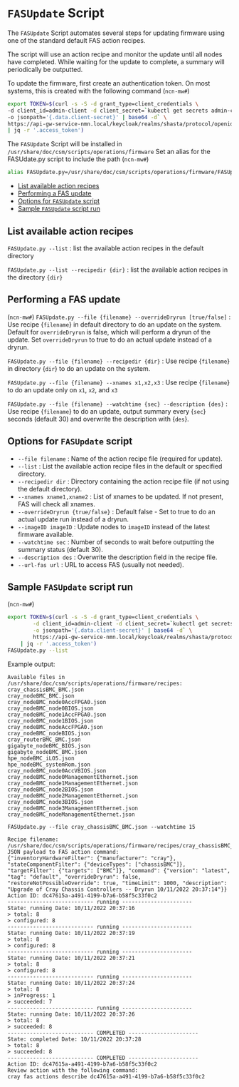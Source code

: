 # `FASUpdate` Script

The `FASUpdate` Script automates several steps for updating firmware using one of the standard default FAS action recipes.

The script will use an action recipe and monitor the update until all nodes have completed.
While waiting for the update to complete, a summary will periodically be outputted.

To update the firmware, first create an authentication token.
On most systems, this is created with the following command (`ncn-mw#`)

```bash
export TOKEN=$(curl -s -S -d grant_type=client_credentials \
-d client_id=admin-client -d client_secret=`kubectl get secrets admin-client-auth \
-o jsonpath='{.data.client-secret}' | base64 -d` \
https://api-gw-service-nmn.local/keycloak/realms/shasta/protocol/openid-connect/token \
| jq -r '.access_token')
```

The `FASUpdate` Script will be installed in `/usr/share/doc/csm/scripts/operations/firmware`
Set an alias for the FASUdate.py script to include the path (`ncn-mw#`)

```bash
alias FASUpdate.py=/usr/share/doc/csm/scripts/operations/firmware/FASUpdate.py
```

* [List available action recipes](#list-available-action-recipes)
* [Performing a FAS update](#performing-a-fas-update)
* [Options for `FASUpdate` script](#options-for-fasupdate-script)
* [Sample `FASUpdate` script run](#sample-fasupdate-script-run)

## List available action recipes

`FASUpdate.py --list` : list the available action recipes in the default directory

`FASUpdate.py --list --recipedir {dir}` : list the available action recipes in the directory `{dir}`

## Performing a FAS update

(`ncn-mw#`) `FASUpdate.py --file {filename} --overrideDryrun [true/false]` : Use recipe {`filename`} in default directory to do an update on the system.
Default for `overrideDryrun` is false, which will perform a dryrun of the update.
Set `overrideDryrun` to true to do an actual update instead of a dryrun.

`FASUpdate.py --file {filename} --recipedir {dir}` : Use recipe {`filename`} in directory {`dir`} to do an update on the system.

`FASUpdate.py --file {filename} --xnames x1,x2,x3` : Use recipe {`filename`} to do an update only on `x1`, `x2`, and `x3`

`FASUpdate.py --file {filename} --watchtime {sec} --description {des}` : Use recipe {`filename`} to do an update, output summary every {`sec`} seconds (default 30) and overwrite the description with {`des`}.

## Options for `FASUpdate` script

* `--file filename` : Name of the action recipe file (required for update).
* `--list` : List the available action recipe files in the default or specified directory.
* `--recipedir dir` : Directory containing the action recipe file (if not using the default directory).
* `--xnames xname1,xname2` : List of xnames to be updated.  If not present, FAS will check all xnames.
* `--overrideDryrun {true/false}` : Default false - Set to true to do an actual update run instead of a dryrun.
* `--imageID imageID` : Update nodes to `imageID` instead of the latest firmware available.
* `--watchtime sec` : Number of seconds to wait before outputting the summary status (default 30).
* `--description des` : Overwrite the description field in the recipe file.
* `--url-fas url` : URL to access FAS (usually not needed).

## Sample `FASUpdate` script run

(`ncn-mw#`)

```bash
export TOKEN=$(curl -s -S -d grant_type=client_credentials \
        -d client_id=admin-client -d client_secret=`kubectl get secrets admin-client-auth \
        -o jsonpath='{.data.client-secret}' | base64 -d` \
        https://api-gw-service-nmn.local/keycloak/realms/shasta/protocol/openid-connect/token \
    | jq -r '.access_token')
FASUpdate.py --list
```

Example output:

```text
Available files in /usr/share/doc/csm/scripts/operations/firmware/recipes:
cray_chassisBMC_BMC.json
cray_nodeBMC_BMC.json
cray_nodeBMC_node0AccFPGA0.json
cray_nodeBMC_node0BIOS.json
cray_nodeBMC_node1AccFPGA0.json
cray_nodeBMC_node1BIOS.json
cray_nodeBMC_nodeAccFPGA0.json
cray_nodeBMC_nodeBIOS.json
cray_routerBMC_BMC.json
gigabyte_nodeBMC_BIOS.json
gigabyte_nodeBMC_BMC.json
hpe_nodeBMC_iLO5.json
hpe_nodeBMC_systemRom.json
cray_nodeBMC_node0AccVBIOS.json
cray_nodeBMC_node0ManagementEthernet.json
cray_nodeBMC_node1ManagementEthernet.json
cray_nodeBMC_node2BIOS.json
cray_nodeBMC_node2ManagementEthernet.json
cray_nodeBMC_node3BIOS.json
cray_nodeBMC_node3ManagementEthernet.json
cray_nodeBMC_nodeManagementEthernet.json

FASUpdate.py --file cray_chassisBMC_BMC.json --watchtime 15

Recipe filename: /usr/share/doc/csm/scripts/operations/firmware/recipes/cray_chassisBMC_BMC.json
JSON payload to FAS action command:
{"inventoryHardwareFilter": {"manufacturer": "cray"}, "stateComponentFilter": {"deviceTypes": ["chassisBMC"]}, "targetFilter": {"targets": ["BMC"]}, "command": {"version": "latest", "tag": "default", "overrideDryrun": false, "restoreNotPossibleOverride": true, "timeLimit": 1000, "description": "Upgrade of Cray Chassis Controllers -- Dryrun 10/11/2022 20:37:14"}}
Action ID: dc47615a-a491-4199-b7a6-b58f5c33f0c2
--------------------------- running ----------------------
State: running Date: 10/11/2022 20:37:16
> total: 8
> configured: 8
--------------------------- running ----------------------
State: running Date: 10/11/2022 20:37:19
> total: 8
> configured: 8
--------------------------- running ----------------------
State: running Date: 10/11/2022 20:37:21
> total: 8
> configured: 8
--------------------------- running ----------------------
State: running Date: 10/11/2022 20:37:24
> total: 8
> inProgress: 1
> succeeded: 7
--------------------------- running ----------------------
State: running Date: 10/11/2022 20:37:26
> total: 8
> succeeded: 8
--------------------------- COMPLETED ----------------------
State: completed Date: 10/11/2022 20:37:28
> total: 8
> succeeded: 8
--------------------------- COMPLETED ----------------------
Action ID: dc47615a-a491-4199-b7a6-b58f5c33f0c2
Review action with the following command:
cray fas actions describe dc47615a-a491-4199-b7a6-b58f5c33f0c2
```
